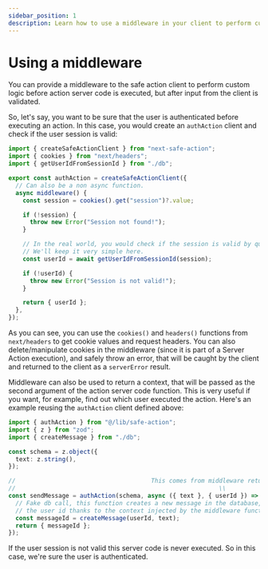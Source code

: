 ```yaml
---
sidebar_position: 1
description: Learn how to use a middleware in your client to perform custom logic before action server code is executed.
---
```


# Using a middleware

You can provide a middleware to the safe action client to perform custom logic before action server code is executed, but after input from the client is validated.

So, let's say, you want to be sure that the user is authenticated before executing an action. In this case, you would create an `authAction` client and check if the user session is valid:

```typescript title=src/lib/safe-action.ts
import { createSafeActionClient } from "next-safe-action";
import { cookies } from "next/headers";
import { getUserIdFromSessionId } from "./db";

export const authAction = createSafeActionClient({
  // Can also be a non async function.
  async middleware() {
    const session = cookies().get("session")?.value;

    if (!session) {
      throw new Error("Session not found!");
    }

    // In the real world, you would check if the session is valid by querying a database.
    // We'll keep it very simple here.
    const userId = await getUserIdFromSessionId(session);

    if (!userId) {
      throw new Error("Session is not valid!");
    }

    return { userId };
  },
});
```

As you can see, you can use the `cookies()` and `headers()` functions from `next/headers` to get cookie values and request headers. You can also delete/manipulate cookies in the middleware (since it is part of a Server Action execution), and safely throw an error, that will be caught by the client and returned to the client as a `serverError` result.

Middleware can also be used to return a context, that will be passed as the second argument of the action server code function. This is very useful if you want, for example, find out which user executed the action. Here's an example reusing the `authAction` client defined above:

```typescript title=src/app/send-message-action.ts
import { authAction } from "@/lib/safe-action";
import { z } from "zod";
import { createMessage } from "./db";

const schema = z.object({
  text: z.string(),
});

//                                      This comes from middleware return object (context).
//                                                         \\
const sendMessage = authAction(schema, async ({ text }, { userId }) => {
  // Fake db call, this function creates a new message in the database, we know
  // the user id thanks to the context injected by the middleware function.
  const messageId = createMessage(userId, text);
  return { messageId };
});
```

If the user session is not valid this server code is never executed. So in this case, we're sure the user is authenticated.